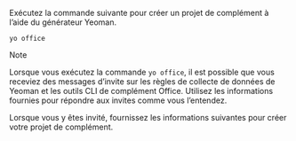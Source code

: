 Exécutez la commande suivante pour créer un projet de complément à l’aide du générateur Yeoman.

```command&nbsp;line
yo office
```

> [!NOTE]
> Lorsque vous exécutez la commande `yo office`, il est possible que vous receviez des messages d’invite sur les règles de collecte de données de Yeoman et les outils CLI de complément Office. Utilisez les informations fournies pour répondre aux invites comme vous l’entendez.

Lorsque vous y êtes invité, fournissez les informations suivantes pour créer votre projet de complément.
